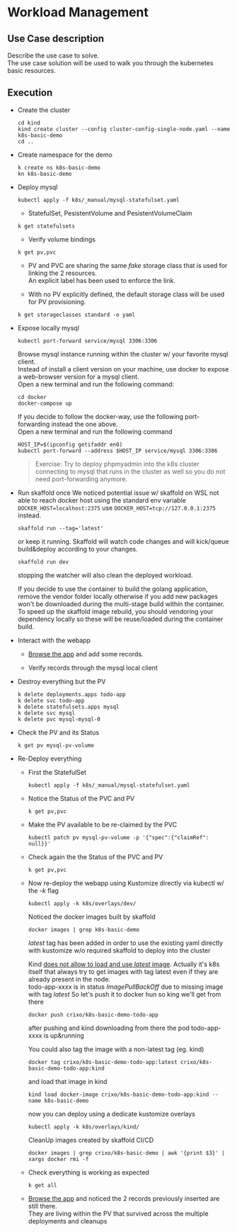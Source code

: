 # Workload Management

## Use Case description

Describe the use case to solve.  
The use case solution will be used to walk you through the kubernetes basic resources.

## Execution

- Create the cluster
  ```
  cd kind
  kind create cluster --config cluster-config-single-node.yaml --name k8s-basic-demo 
  cd ..
  ```

- Create namespace for the demo
  ```
  k create ns k8s-basic-demo
  kn k8s-basic-demo
  ```

- Deploy mysql
  ```
  kubectl apply -f k8s/_manual/mysql-statefulset.yaml
  ```
    - StatefulSet, PesistentVolume and PesistentVolumeClaim
    ```
    k get statefulsets
    ```

    - Verify volume bindings
    ```
    k get pv,pvc
    ```
    - PV and PVC are sharing the same *fake* storage class that is used for linking the 2 resources.  
      An explicit label has been used to enforce the link.

    - With no PV explicitly defined, the default storage class will be used for PV provisioning.
    ```
    k get storageclasses standard -o yaml
    ```

- Expose locally mysql
  ```
  kubectl port-forward service/mysql 3306:3306
  ```
  Browse mysql instance running within the cluster w/ your favorite mysql client.  
  Instead of install a client version on your machine, use docker to expose a web-browser version for a mysql client.  
  Open a new terminal and run the following command:
  ```
  cd docker
  docker-compose up
  ```

  If you decide to follow the docker-way, use the following port-forwarding instead the one above.  
  Open a new terminal and run the following command
  ```
  HOST_IP=$(ipconfig getifaddr en0)
  kubectl port-forward --address $HOST_IP service/mysql 3306:3306
  ```

  > Exercise: Try to deploy phpmyadmin into the k8s cluster connecting to mysql that runs in the cluster as well so you do not need port-forwarding anymore.


- Run skaffold once
  We noticed potential issue w/ skaffold on WSL not able to reach docker host using the standard env variable ```DOCKER_HOST=localhost:2375``` use ```DOCKER_HOST=tcp://127.0.0.1:2375``` instead.

  ```
  skaffold run --tag='latest'
  ```

  or keep it running. Skaffold will watch code changes and will kick/queue build&deploy according to your changes.
  ```
  skaffold run dev
  ```
  stopping the watcher will also clean the deployed workload.

  If you decide to use the container to build the golang application, remove the vendor folder locally otherwise if you add new packages won't be downloaded during the multi-stage build within the container.  
  To speed up the skaffold image rebuild, you should vendoring your dependency locally so these will be reuse/loaded during the container build.

- Interact with the webapp

  - [Browse the app](http://localhost:30001/home) and add some records.

  - Verify records through the mysql local client


- Destroy everything but the PV
  ```
  k delete deployments.apps todo-app 
  k delete svc todo-app
  k delete statefulsets.apps mysql 
  k delete svc mysql 
  k delete pvc mysql-mysql-0
  ```

- Check the PV and its Status
  ```
  k get pv mysql-pv-volume
  ```

- Re-Deploy everything

  - First the StatefulSet
    ```
    kubectl apply -f k8s/_manual/mysql-statefulset.yaml
    ```

  - Notice the Status of the PVC and PV
    ```
    k get pv,pvc
    ```

  - Make the PV available to be re-claimed by the PVC
    ```
    kubectl patch pv mysql-pv-volume -p '{"spec":{"claimRef": null}}'
    ```

  - Check again the the Status of the PVC and PV
    ```
    k get pv,pvc
    ```

  - Now re-deploy the webapp using Kustomize directly via kubectl w/ the *-k* flag
    ```
    kubectl apply -k k8s/overlays/dev/
    ```

    Noticed the docker images built by skaffold
    ```
    docker images | grep k8s-basic-demo
    ```
    *latest* tag has been added in order to use the existing yaml directly with kustomize w/o required skaffold to deploy into the cluster

    Kind [does not allow to load and use *latest* image](https://kind.sigs.k8s.io/docs/user/quick-start/#loading-an-image-into-your-cluster). Actually it's k8s itself that always try to get images with tag latest even if they are already present in the node.  
    todo-app-xxxx is in status *ImagePullBackOff* due to missing image with tag *latest*
    So let's push it to docker hun so king we'll get from there
    ```
    docker push crixo/k8s-basic-demo-todo-app
    ```

    after pushing and kind downloading from there the pod todo-app-xxxx is up&running

    You could also tag the image with a non-latest tag (eg. kind)
    ```
    docker tag crixo/k8s-basic-demo-todo-app:latest crixo/k8s-basic-demo-todo-app:kind 
    ```
    and load that image in kind
    ```
    kind load docker-image crixo/k8s-basic-demo-todo-app:kind --name k8s-basic-demo
    ```
    now you can deploy using a dedicate kustomize overlays
    ```
    kubectl apply -k k8s/overlays/kind/
    ```

    CleanUp images created by skaffold CI/CD
    ```
    docker images | grep crixo/k8s-basic-demo | awk '{print $3}' | xargs docker rmi -f
    ```

  - Check everything is working as expected
    ```
    k get all
    ```

  -  [Browse the app](http://localhost:30001/home) and noticed the 2 records previously inserted are still there.  
     They are living within the PV that survived across the multiple deployments and cleanups